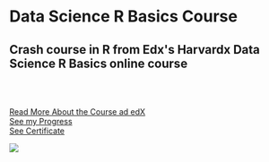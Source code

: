 # Data Science R Basics Course
<h2>Crash course in R from Edx's Harvardx Data Science R Basics online course</h2>
<br><br>

<a href="https://courses.edx.org/courses/course-v1:HarvardX+PH125.1x+3T2017/course/">Read More About the Course ad edX</a> <br>
<a href="https://github.com/yogurt1989/Data-Science-R/blob/master/Progress.pdf">See my Progress</a> <br>
<a href="https://github.com/yogurt1989/Data-Science-R/blob/master/Statement%20of%20Accomplishment.pdf">See Certificate</a>

<img src="https://i.imgur.com/81R4IfO.png">
